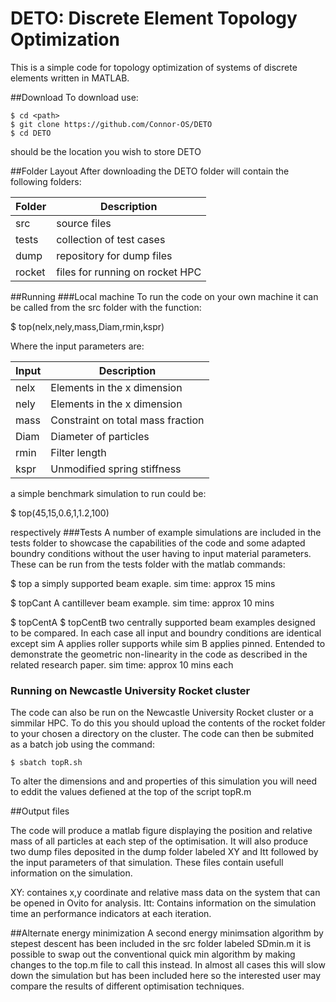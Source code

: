 # DETO: Discrete Element Topology Optimization

This is a simple code for topology optimization of systems of discrete elements written in MATLAB.

##Download
To download use:
```
$ cd <path> 
$ git clone https://github.com/Connor-OS/DETO
$ cd DETO
```
<path> should be the location you wish to store DETO 

##Folder Layout
After downloading the DETO folder will contain the following folders:

| Folder | Description                        |
|--------|------------------------------------|
| src    | source files                       |
| tests  | collection of test cases           |
| dump   | repository for dump files          |
| rocket | files for running on rocket HPC    |

##Running
###Local machine 
To run the code on your own machine it can be called from the src folder with the function:

$ top(nelx,nely,mass,Diam,rmin,kspr)

Where the input parameters are:

| Input  | Description                        |
|--------|------------------------------------|
| nelx   | Elements in the x dimension        |
| nely   | Elements in the x dimension        |
| mass   | Constraint on total mass fraction  |
| Diam   | Diameter of particles              |
| rmin   | Filter length                      |
| kspr   | Unmodified spring stiffness        |

a simple benchmark simulation to run could be:

$ top(45,15,0.6,1,1.2,100)

respectively
###Tests
A number of example simulations are included in the tests folder to showcase the capabilities of the code and some adapted boundry conditions without the user having to input material parameters. These can be run from the tests folder with the matlab commands:

$ top
a simply supported beam exaple.
sim time: approx 15 mins

$ topCant
A cantillever beam example.
sim time: approx 10 mins

$ topCentA
$ topCentB
two centrally supported beam examples designed to be compared.
In each case all input and boundry conditions are identical except sim A applies roller supports while sim B applies pinned. Entended to demonstrate the geometric non-linearity in the code as described in the related research paper.
sim time: approx 10 mins each

### Running on Newcastle University Rocket cluster
The code can also be run on the Newcastle University Rocket cluster or a simmilar HPC. To do this you should upload the contents of the rocket folder to your chosen a directory on the cluster. The code can then be submited as a batch job using the command:
```
$ sbatch topR.sh
```
To alter the dimensions and and properties of this simulation you will need to eddit the values defiened at the top of the script topR.m

##Output files

The code will produce a matlab figure displaying the position and relative mass of all particles at each step of the optimisation. It will also produce two dump files deposited in the dump folder labeled XY and Itt followed by the input parameters of that simulation. These files contain usefull information on the simulation.

XY: containes x,y coordinate and relative mass data on the system that can be opened in Ovito for analysis.
Itt: Contains information on the simulation time an performance indicators at each iteration.

##Alternate energy minimization
A second energy minimsation algorithm by stepest descent has been included in the src folder labeled SDmin.m it is possible to swap out the conventional quick min algorithm by making changes to the top.m file to call this instead. In almost all cases this will slow down the simulation but has been included here so the interested user may compare the results of different optimisation techniques.

